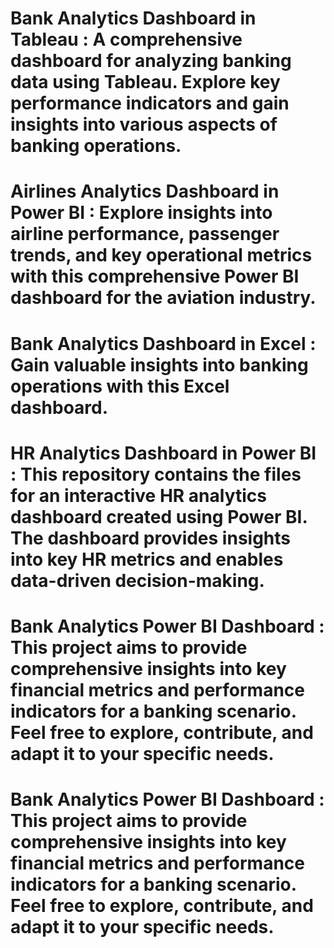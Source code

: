 # Bank Analytics Dashboard in Tableau : A comprehensive dashboard for analyzing banking data using Tableau. Explore key performance indicators and gain insights into various aspects of banking operations.

# Airlines Analytics Dashboard in Power BI : Explore insights into airline performance, passenger trends, and key operational metrics with this comprehensive Power BI dashboard for the aviation industry.

# Bank Analytics Dashboard in Excel : Gain valuable insights into banking operations with this Excel dashboard. 

# HR Analytics Dashboard in Power BI : This repository contains the files for an interactive HR analytics dashboard created using Power BI. The dashboard provides insights into key HR metrics and enables data-driven decision-making.

# Bank Analytics Power BI Dashboard : This project aims to provide comprehensive insights into key financial metrics and performance indicators for a banking scenario. Feel free to explore, contribute, and adapt it to your specific needs.

# Bank Analytics Power BI Dashboard : This project aims to provide comprehensive insights into key financial metrics and performance indicators for a banking scenario. Feel free to explore, contribute, and adapt it to your specific needs.